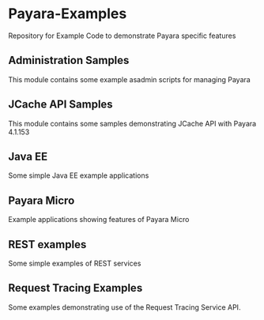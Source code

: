 # Payara-Examples
Repository for Example Code to demonstrate Payara specific features

## Administration Samples
This module contains some example asadmin scripts for managing Payara

## JCache API Samples
This module contains some samples demonstrating JCache API with Payara 4.1.153

## Java EE
Some simple Java EE example applications

## Payara Micro
Example applications showing features of Payara Micro

## REST examples
Some simple examples of REST services

## Request Tracing Examples
Some examples demonstrating use of the Request Tracing Service API.
